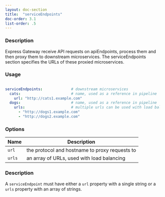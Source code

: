 ```yaml
---
layout: doc-section
title:  "serviceEndpoints"
doc-order: 3.1
list-order: .5
---
```


### Description

Express Gateway receive API requests on apiEndpoints, process them and then proxy them to downstream microservices. The serviceEndpoints section specifies the URLs of these proxied microservices.

### Usage

```yaml

serviceEndpoints:             # downstream microservices
  cats:                       # name, used as a reference in pipeline
    url: "http://cats1.example.com"
  dogs:                       # name, used as a reference in pipeline
    urls:                     # multiple urls can be used with load balancing
      - "http://dogs1.example.com"
      - "http://dogs2.example.com"
```

### Options

| Name    | Description                                    |
|---      |---                                             |
| `url`   | the protocol and hostname to proxy requests to |
| `urls`  | an array of URLs, used with load balancing     |

### Description

A `serviceEndpoint` must have either a `url` property with a single string or a `urls` property with an array of strings.
